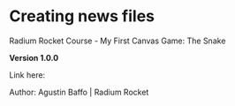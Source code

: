 # Creating news files

Radium Rocket Course - My First Canvas Game: The Snake


**Version 1.0.0**

Link here: 


Author: Agustin Baffo | Radium Rocket